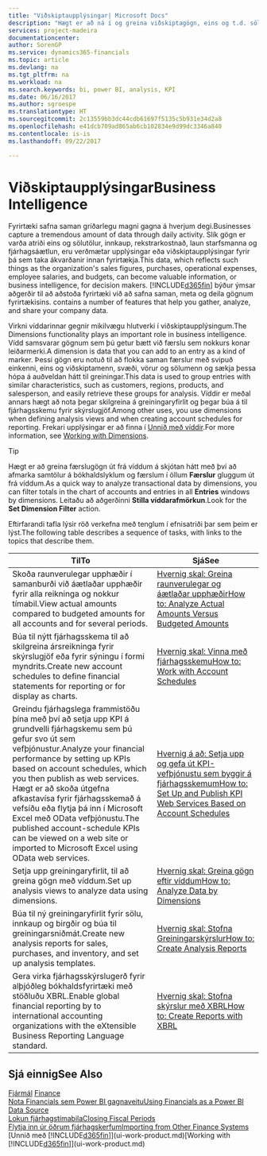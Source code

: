 ```yaml
---
title: "Viðskiptaupplýsingar| Microsoft Docs"
description: "Hægt er að ná í og greina viðskiptagögn, eins og t.d. sölutölur, innkaup, rekstrarkostnað, laun starfsmanna og fjárhagsáætlanir, sem geta verið verðmætar viðskiptaupplýsingar eða hjálpað til við ákvarðanatöku."
services: project-madeira
documentationcenter: 
author: SorenGP
ms.service: dynamics365-financials
ms.topic: article
ms.devlang: na
ms.tgt_pltfrm: na
ms.workload: na
ms.search.keywords: bi, power BI, analysis, KPI
ms.date: 06/16/2017
ms.author: sgroespe
ms.translationtype: HT
ms.sourcegitcommit: 2c13559bb3dc44cdb61697f5135c5b931e34d2a8
ms.openlocfilehash: e41dcb709ad865ab6cb102834e9d99dc3346a840
ms.contentlocale: is-is
ms.lasthandoff: 09/22/2017

---
```

# <a name="business-intelligence"></a><span data-ttu-id="2a501-103">Viðskiptaupplýsingar</span><span class="sxs-lookup"><span data-stu-id="2a501-103">Business Intelligence</span></span>
<span data-ttu-id="2a501-104">Fyrirtæki safna saman gríðarlegu magni gagna á hverjum degi.</span><span class="sxs-lookup"><span data-stu-id="2a501-104">Businesses capture a tremendous amount of data through daily activity.</span></span> <span data-ttu-id="2a501-105">Slík gögn er varða atriði eins og sölutölur, innkaup, rekstrarkostnað, laun starfsmanna og fjárhagsáætlun, eru verðmætar upplýsingar eða viðskiptaupplýsingar fyrir þá sem taka ákvarðanir innan fyrirtækja.</span><span class="sxs-lookup"><span data-stu-id="2a501-105">This data, which reflects such things as the organization's sales figures, purchases, operational expenses, employee salaries, and budgets, can become valuable information, or business intelligence, for decision makers.</span></span> [!INCLUDE[d365fin](includes/d365fin_md.md)]<span data-ttu-id="2a501-106"> býður ýmsar aðgerðir til að aðstoða fyrirtæki við að safna saman, meta og deila gögnum fyrirtækisins.</span><span class="sxs-lookup"><span data-stu-id="2a501-106"> contains a number of features that help you gather, analyze, and share your company data.</span></span>

<span data-ttu-id="2a501-107">Virkni víddarinnar gegnir mikilvægu hlutverki í viðskiptaupplýsingum.</span><span class="sxs-lookup"><span data-stu-id="2a501-107">The Dimensions functionality plays an important role in business intelligence.</span></span> <span data-ttu-id="2a501-108">Vídd samsvarar gögnum sem þú getur bætt við færslu sem nokkurs konar leiðarmerki.</span><span class="sxs-lookup"><span data-stu-id="2a501-108">A dimension is data that you can add to an entry as a kind of marker.</span></span> <span data-ttu-id="2a501-109">Þessi gögn eru notuð til að flokka saman færslur með svipuð einkenni, eins og viðskiptamenn, svæði, vörur og sölumenn og sækja þessa hópa á auðveldan hátt til greiningar.</span><span class="sxs-lookup"><span data-stu-id="2a501-109">This data is used to group entries with similar characteristics, such as customers, regions, products, and salesperson, and easily retrieve these groups for analysis.</span></span> <span data-ttu-id="2a501-110">Víddir er meðal annars hægt að nota þegar skilgreina á greiningaryfirlit og þegar búa á til fjárhagsskemu fyrir skýrslugjöf.</span><span class="sxs-lookup"><span data-stu-id="2a501-110">Among other uses, you use dimensions  when defining analysis views and when creating account schedules for reporting.</span></span> <span data-ttu-id="2a501-111">Frekari upplýsingar er að finna í [Unnið með víddir](finance-dimensions.md).</span><span class="sxs-lookup"><span data-stu-id="2a501-111">For more information, see [Working with Dimensions](finance-dimensions.md).</span></span>

> [!TIP]
> <span data-ttu-id="2a501-112">Hægt er að greina færslugögn út frá víddum á skjótan hátt með því að afmarka samtölur á bókhaldslyklum og færslum í öllum **Færslur** gluggum út frá víddum.</span><span class="sxs-lookup"><span data-stu-id="2a501-112">As a quick way to analyze transactional data by dimensions, you can filter totals in the chart of accounts and entries in all **Entries** windows by dimensions.</span></span> <span data-ttu-id="2a501-113">Leitaðu að aðgerðinni **Stilla víddarafmörkun**.</span><span class="sxs-lookup"><span data-stu-id="2a501-113">Look for the **Set Dimension Filter** action.</span></span>  

<span data-ttu-id="2a501-114">Eftirfarandi tafla lýsir röð verkefna með tenglum í efnisatriði þar sem þeim er lýst.</span><span class="sxs-lookup"><span data-stu-id="2a501-114">The following table describes a sequence of tasks, with links to the topics that describe them.</span></span>  

| <span data-ttu-id="2a501-115">Til</span><span class="sxs-lookup"><span data-stu-id="2a501-115">To</span></span> | <span data-ttu-id="2a501-116">Sjá</span><span class="sxs-lookup"><span data-stu-id="2a501-116">See</span></span> |
| --- | --- |
|<span data-ttu-id="2a501-117">Skoða raunverulegar upphæðir í samanburði við áætlaðar upphæðir fyrir alla reikninga og nokkur tímabil.</span><span class="sxs-lookup"><span data-stu-id="2a501-117">View actual amounts compared to budgeted amounts for all accounts and for several periods.</span></span>|[<span data-ttu-id="2a501-118">Hvernig skal: Greina raunverulegar og áætlaðar upphæðir</span><span class="sxs-lookup"><span data-stu-id="2a501-118">How to: Analyze Actual Amounts Versus Budgeted Amounts</span></span>](bi-how-analyze-actual-versus-budget.md)|
|<span data-ttu-id="2a501-119">Búa til nýtt fjárhagsskema til að skilgreina ársreikninga fyrir skýrslugjöf eða fyrir sýningu í formi myndrits.</span><span class="sxs-lookup"><span data-stu-id="2a501-119">Create new account schedules to define financial statements for reporting or for display as charts.</span></span>|[<span data-ttu-id="2a501-120">Hvernig skal: Vinna með fjárhagsskemu</span><span class="sxs-lookup"><span data-stu-id="2a501-120">How to: Work with Account Schedules</span></span>](bi-how-work-account-schedule.md)|
|<span data-ttu-id="2a501-121">Greindu fjárhagslega frammistöðu þína með því að setja upp KPI á grundvelli fjárhagskemu sem þú gefur svo út sem vefþjónustur.</span><span class="sxs-lookup"><span data-stu-id="2a501-121">Analyze your financial performance by setting up KPIs based on account schedules, which you then publish as web services.</span></span> <span data-ttu-id="2a501-122">Hægt er að skoða útgefna afkastavísa fyrir fjárhagsskemað á vefsíðu eða flytja þá inn í Microsoft Excel með OData vefþjónustu.</span><span class="sxs-lookup"><span data-stu-id="2a501-122">The published account-schedule KPIs can be viewed on a web site or imported to Microsoft Excel using OData web services.</span></span>|[<span data-ttu-id="2a501-123">Hvernig á að: Setja upp og gefa út KPI-vefþjónustu sem byggir á fjárhagsskemum</span><span class="sxs-lookup"><span data-stu-id="2a501-123">How to: Set Up and Publish KPI Web Services Based on Account Schedules</span></span>](bi-how-to-set-up-and-publish-kpi-web-services-based-on-account-schedules.md)|
|<span data-ttu-id="2a501-124">Setja upp greiningaryfirlit, til að greina gögn með víddum.</span><span class="sxs-lookup"><span data-stu-id="2a501-124">Set up analysis views to analyze data using dimensions.</span></span>|[<span data-ttu-id="2a501-125">Hvernig skal: Greina gögn eftir víddum</span><span class="sxs-lookup"><span data-stu-id="2a501-125">How to: Analyze Data by Dimensions</span></span>](bi-how-analyze-data-dimension.md)|
|<span data-ttu-id="2a501-126">Búa til ný greiningaryfirlit fyrir sölu, innkaup og birgðir og búa til greiningarsniðmát.</span><span class="sxs-lookup"><span data-stu-id="2a501-126">Create new analysis reports for sales, purchases, and inventory, and set up analysis templates.</span></span>|[<span data-ttu-id="2a501-127">Hvernig skal: Stofna Greiningarskýrslur</span><span class="sxs-lookup"><span data-stu-id="2a501-127">How to: Create Analysis Reports</span></span>](bi-how-create-analysis-views-reports.md)|
|<span data-ttu-id="2a501-128">Gera virka fjárhagsskýrslugerð fyrir alþjóðleg bókhaldsfyrirtæki með stöðluðu XBRL.</span><span class="sxs-lookup"><span data-stu-id="2a501-128">Enable global financial reporting by to international accounting organizations with the eXtensible Business Reporting Language standard.</span></span>|[<span data-ttu-id="2a501-129">Hvernig skal: Stofna skýrslur með XBRL</span><span class="sxs-lookup"><span data-stu-id="2a501-129">How to: Create Reports with XBRL</span></span>](bi-create-reports-with-xbrl.md)|

## <a name="see-also"></a><span data-ttu-id="2a501-130">Sjá einnig</span><span class="sxs-lookup"><span data-stu-id="2a501-130">See Also</span></span>
<span data-ttu-id="2a501-131">[Fjármál](finance.md)  </span><span class="sxs-lookup"><span data-stu-id="2a501-131">[Finance](finance.md)  </span></span>  
[<span data-ttu-id="2a501-132">Nota Financials sem Power BI gagnaveitu</span><span class="sxs-lookup"><span data-stu-id="2a501-132">Using Financials as a Power BI Data Source</span></span>](across-how-use-financials-data-source-powerbi.md)  
[<span data-ttu-id="2a501-133">Lokun fjárhagstímabila</span><span class="sxs-lookup"><span data-stu-id="2a501-133">Closing Fiscal Periods</span></span>](year-close-years-periods.md)  
[<span data-ttu-id="2a501-134">Flytja inn úr öðrum fjárhagskerfum</span><span class="sxs-lookup"><span data-stu-id="2a501-134">Importing from Other Finance Systems</span></span>](upload-data.md)  
<span data-ttu-id="2a501-135">[Unnið með [!INCLUDE[d365fin](includes/d365fin_md.md)]](ui-work-product.md)</span><span class="sxs-lookup"><span data-stu-id="2a501-135">[Working with [!INCLUDE[d365fin](includes/d365fin_md.md)]](ui-work-product.md)</span></span>

